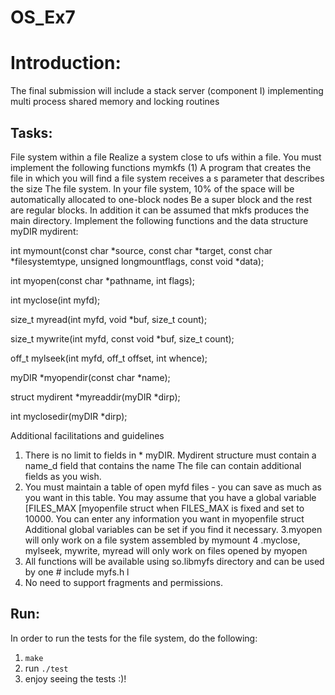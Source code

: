 # OS_Ex7

# Introduction:
The final submission will include a stack server (component I) implementing multi
process shared memory and locking routines

## Tasks:
File system within a file
Realize a system close to ufs within a file. You must implement the following functions
mymkfs (1)
A program that creates the file in which you will find a file system receives a s parameter that describes the size
The file system. In your file system, 10% of the space will be automatically allocated to one-block nodes
Be a super block and the rest are regular blocks. In addition it can be assumed that mkfs produces the main directory.
Implement the following functions and the data structure myDIR mydirent:

int mymount(const char *source, const char *target, const char *filesystemtype, unsigned longmountflags, const void *data);

int myopen(const char *pathname, int flags);

int myclose(int myfd);

size_t myread(int myfd, void *buf, size_t count);

size_t mywrite(int myfd, const void *buf, size_t count);

off_t mylseek(int myfd, off_t offset, int whence);

myDIR *myopendir(const char *name);

struct mydirent *myreaddir(myDIR *dirp);

int myclosedir(myDIR *dirp);

Additional facilitations and guidelines
1. There is no limit to fields in * myDIR. Mydirent structure must contain a name_d field that contains the name
The file can contain additional fields as you wish.
2. You must maintain a table of open myfd files - you can save as much as you want in this table.
You may assume that you have a global variable [FILES_MAX [myopenfile struct when
 FILES_MAX is fixed and set to 10000. You can enter any information you want in myopenfile struct
Additional global variables can be set if you find it necessary.
3.myopen will only work on a file system assembled by mymount
4 .myclose, mylseek, mywrite, myread will only work on files opened by myopen
5. All functions will be available using so.libmyfs directory and can be used by one # include
myfs.h l
6. No need to support fragments and permissions.




##  Run:
In order to run the tests for the file system, do the following:  
1. ```make```
2. run ```./test```
3. enjoy seeing the tests :)!  
